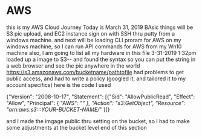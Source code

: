 # AWS
this is my AWS Cloud Journey 
Today is March 31, 2019
BAsic things will be S3 pic upload, and EC2 instance sign on with SSH thru putty from a windows machine.
and next will be loading CLI proram for AWS on my windows machine, so I can run API commands for AWS from my Wn10 machine
also, I am going to list all my hardware in this file
3-31-2019 1:32pm
loaded up a image to S3-- and  found the syntax so you can put the string in a web browser and see the pic anywhere in the world
https://s3.amazonaws.com/bucketname/pathtofile 
had problems to get public access, and had to write a policy (googled it, and tailored it to my account specifics)
here is the code I used

{"Version": "2008-10-17",
"Statement": [{"Sid": "AllowPublicRead",
"Effect": "Allow",
"Principal": {
"AWS": "*"
},
"Action": "s3:GetObject",
"Resource": "arn:aws:s3:::YOUR-BUCKET-NAME/*"
}]}

and I made the imgage public thru setting on the bucket, so I had to make some adjustments at the bucket level
end of this section
